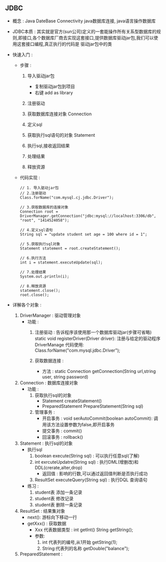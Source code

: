 ## JDBC
* 概念 : Java DateBase Connectivity java数据库连接, java语言操作数据库
* JDBC本质 : 其实就是官方(sun公司)定义的一套能操作所有关系型数据库的规则,即接口,各个数据库厂商去实现这套接口,提供数据库驱动jar包,我们可以使用这套接口编程,真正执行的代码是  驱动jar包中的类

* 快速入门 : 
    * 步骤 : 
        1. 导入驱动jar包
            * 复制驱动jar包到项目
            * 右键 add as library
        2. 注册驱动
            
        3. 获取数据库连接对象 Connection
        4. 定义sql
        5. 获取执行sql语句的对象 Statement
        6. 执行sql,接收返回结果
        7. 处理结果
        8. 释放资源
    * 代码实现 :
        ```text
        // 1. 导入驱动jar包
        // 2.注册驱动
        Class.forName("com.mysql.cj.jdbc.Driver");
    
        // 3.获取数据库的连接对象
        Connection root = DriverManager.getConnection("jdbc:mysql://localhost:3306/db", "root", "1414524058");
    
        // 4.定义sql语句
        String sql = "update student set age = 100 where id = 1";
    
        // 5.获取执行sql对象
        Statement statement = root.createStatement();
    
        // 6.执行方法
        int i = statement.executeUpdate(sql);
    
        // 7.处理结果
        System.out.println(i);
    
        // 8.释放资源
        statement.close();
        root.close();
        ```
* 详解各个对象 : 
    1. DriverManager : 驱动管理对象
        * 功能 : 
            1. 注册驱动 : 告诉程序该使用那一个数据库驱动jar(步骤可省略)   
                static void registerDriver(Driver driver): 注册与给定的驱动程序 DriverManage
                代码使用: Class.forName("com.mysql.jdbc.Driver");
                
            2. 获取数据连接 : 
                * 方法 : static Connection getConnection(String url,string user, string password)
    2. Connection : 数据库连接对象
        * 功能 : 
            1. 获取执行sql的对象 
                * Statement createStatement()
                * PreparedStatement PrepareStatement(String sql)
            2. 管理事务 :
                * 开启事务 : void serAutoCommit(boolean autoCommit): 调用该方法设置参数为false,即开启事务
                * 提交事务 : commit()
                * 回滚事务 : rollback()
    3. Statement : 执行sql的对象
        * 执行sql
            1. boolean execute(String sql) : 可以执行任意sql(了解)
            2. int exrcuteUpdatre(String sql) : 执行DML(增删改)和DDL(crerate,alter,drop)
                * 返回值 : 影响的行数,可以通过返回值判断是否执行成功
            3. ResultSet executeQuery(String sql) : 执行DQL 查询语句
        * 练习 : 
            1. student表 添加一条记录
            2. student表 修改记录
            3. student表 删除一条记录
    4. ResultSet : 结果集对象
        * next(): 游标向下移动一行
        * getXxx() : 获取数据
            * Xxx 代表数据类型 : int getInt() String getString();
            * 参数:
                1. int 代表列的编号,从1开始 getString(1);
                2. String:代表列的名称 getDouble("balance");
    5. PreparedStatement : 